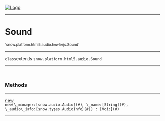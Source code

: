 
[![Logo](../../../../../../images/logo.png)](../../../../../../api/index.html)

---



<h1>Sound</h1>
<small>`snow.platform.html5.audio.howlerjs.Sound`</small>



---

`class`extends <code><span>snow.platform.html5.audio.Sound</span></code>

---

&nbsp;
&nbsp;







<h3>Methods</h3> <hr/><span class="method apipage">
            <a name="new"><a class="lift" href="#new">new</a></a> <div class="clear"></div><code class="signature apipage">new(\_manager:[snow.audio.Audio](#)<span></span>, \_name:[String](#)<span></span>, \_audio\_info:[snow.types.AudioInfo](#)<span></span>) : [Void](#)</code><br/><span class="small_desc_flat"></span>
        </span>
    





---

&nbsp;
&nbsp;
&nbsp;
&nbsp;